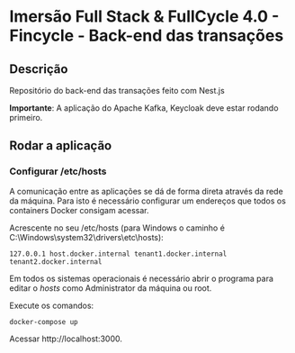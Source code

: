 # Imersão Full Stack & FullCycle 4.0 - Fincycle - Back-end das transações

## Descrição

Repositório do back-end das transações feito com Nest.js

**Importante**: A aplicação do Apache Kafka, Keycloak deve estar rodando primeiro.

## Rodar a aplicação

### Configurar /etc/hosts

A comunicação entre as aplicações se dá de forma direta através da rede da máquina.
Para isto é necessário configurar um endereços que todos os containers Docker consigam acessar.

Acrescente no seu /etc/hosts (para Windows o caminho é C:\Windows\system32\drivers\etc\hosts):

```
127.0.0.1 host.docker.internal tenant1.docker.internal tenant2.docker.internal
```

Em todos os sistemas operacionais é necessário abrir o programa para editar o _hosts_ como Administrator da máquina ou root.

Execute os comandos:

```
docker-compose up
```

Acessar http://localhost:3000.
